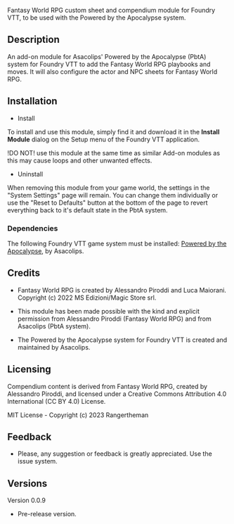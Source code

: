 Fantasy World RPG custom sheet and compendium module for Foundry VTT, to be used with the Powered by the Apocalypse system.

## Description

An add-on module for Asacolips' Powered by the Apocalypse (PbtA) system for Foundry VTT to add the Fantasy World RPG playbooks and moves. It will also configure the actor and NPC sheets for Fantasy World RPG.

## Installation

* Install

To install and use this module, simply find it and download it in the **Install Module** dialog on the Setup menu of the Foundry VTT application.

!DO NOT! use this module at the same time as similar Add-on modules as this may cause loops and other unwanted effects.

* Uninstall

When removing this module from your game world, the settings in the
"System Settings" page will remain. You can change them individually
or use the "Reset to Defaults" button at the bottom of the page to
revert everything back to it's default state in the PbtA system.

### Dependencies

The following Foundry VTT game system must be installed: [Powered by the Apocalypse](https://gitlab.com/asacolips-projects/foundry-mods/pbta), by Asacolips.

## Credits  

* Fantasy World RPG is created by Alessandro Piroddi and Luca Maiorani. Copyright (c) 2022 MS Edizioni/Magic Store srl.

* This module has been made possible with the kind and explicit permission from Alessandro Piroddi (Fantasy World RPG) and from Asacolips (PbtA system).   
* The Powered by the Apocalypse system for Foundry VTT is created and maintained by Asacolips.

## Licensing

Compendium content is derived from Fantasy World RPG, created by Alessandro Piroddi, and licensed under a Creative Commons Attribution 4.0 International (CC BY 4.0) License.

MIT License - Copyright (c) 2023 Rangertheman

## Feedback

* Please, any suggestion or feedback is greatly appreciated. Use the issue system.

## Versions

Version 0.0.9

* Pre-release version.
